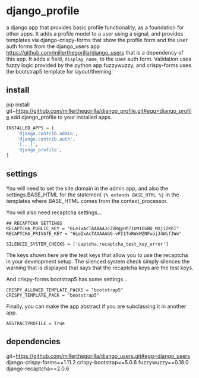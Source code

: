 # django_profile
a django app that provides basic profile functionality, as a foundation for other apps.  It adds a profile model to a user using a signal, and provides templates via django-crispy-forms that show the profile form and the user auth forms from the django_users app https://github.com/millerthegorilla/django_users that is a dependency of this app.  It adds a field, `display_name`, to the user auth form.  Validation uses fuzzy logic provided by the python app fuzzywuzzy, and crispy-forms uses the bootstrap5 template for layout/theming.

## install
pip install git+https://github.com/millerthegorilla/django_profile.git#egg=django_profile
add django_profile to your installed apps.
```python
INSTALLED_APPS = [
    'django.contrib.admin',
    'django.contrib.auth',
    '[...]',
    'django_profile',
]
```
## settings
You will need to set the site domain in the admin app, and also the settings.BASE_HTML for the statement `{% extends BASE_HTML %}` in the templates where BASE_HTML comes from the context_processor.

You will also need recaptcha settings...
```
## RECAPTCHA SETTINGS
RECAPTCHA_PUBLIC_KEY = "6LeIxAcTAAAAAJcZVRqyHh71UMIEGNQ_MXjiZKhI"
RECAPTCHA_PRIVATE_KEY = "6LeIxAcTAAAAAGG-vFI1TnRWxMZNFuojJ4WifJWe"

SILENCED_SYSTEM_CHECKS = ['captcha.recaptcha_test_key_error']
```
The keys shown here are the test keys that allow you to use the recaptcha in your development setup.  The silenced system check simply silences the warning that is displayed that says that the recaptcha keys are the test keys.

And crispy-forms bootstrap5 has some settings...
```
CRISPY_ALLOWED_TEMPLATE_PACKS = "bootstrap5"
CRISPY_TEMPLATE_PACK = "bootstrap5"
```
Finally, you can make the app abstract if you are subclassing it in another app.
```
ABSTRACTPROFILE = True
```

## dependencies
git+https://github.com/millerthegorilla/django_users.git#egg=django_users
django-crispy-forms==1.11.2
crispy-bootstrap==5.0.6
fuzzywuzzy==0.18.0
django-recaptcha==2.0.6